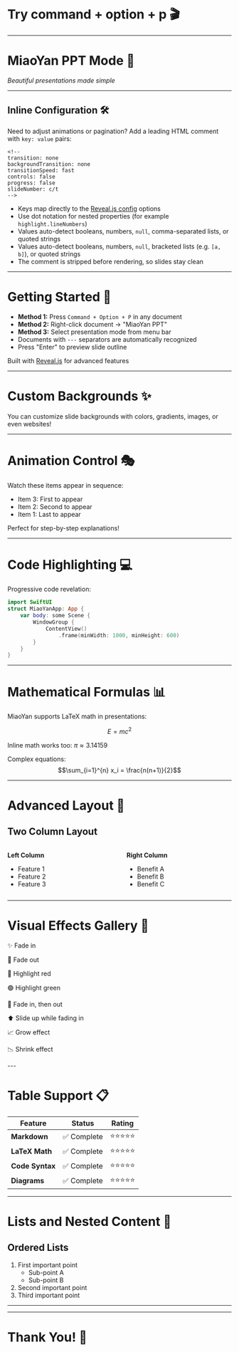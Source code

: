 <!--
transition: slide
backgroundTransition: none
slideNumber: c/t
hash: true
controls: true
progress: true
-->

# Try command + option + p 🎬

---

# MiaoYan PPT Mode 🎉

*Beautiful presentations made simple*

---

## Inline Configuration 🛠️

Need to adjust animations or pagination? Add a leading HTML comment with `key: value` pairs:

```
<!--
transition: none
backgroundTransition: none
transitionSpeed: fast
controls: false
progress: false
slideNumber: c/t
-->
```
- Keys map directly to the [Reveal.js config](https://revealjs.com/config/) options
- Use dot notation for nested properties (for example `highlight.lineNumbers`)
- Values auto-detect booleans, numbers, `null`, comma-separated lists, or quoted strings
- Values auto-detect booleans, numbers, `null`, bracketed lists (e.g. `[a, b]`), or quoted strings
- The comment is stripped before rendering, so slides stay clean

---

# Getting Started 🚀

- **Method 1:** Press `Command + Option + P` in any document
- **Method 2:** Right-click document → "MiaoYan PPT"
- **Method 3:** Select presentation mode from menu bar
- Documents with `---` separators are automatically recognized
- Press "Enter" to preview slide outline

Built with [Reveal.js](https://revealjs.com/markdown/) for advanced features

---

<!-- .slide: data-background="#F8CB9E" -->
# Custom Backgrounds ✨

You can customize slide backgrounds with colors, gradients, images, or even websites!

---

# Animation Control 🎭

Watch these items appear in sequence:

- Item 3: First to appear <!-- .element: class="fragment" data-fragment-index="1" -->
- Item 2: Second to appear <!-- .element: class="fragment" data-fragment-index="2" -->  
- Item 1: Last to appear <!-- .element: class="fragment" data-fragment-index="3" -->

Perfect for step-by-step explanations!

---

# Code Highlighting 💻

Progressive code revelation:

```swift [1|2-4|5-7|8]
import SwiftUI
struct MiaoYanApp: App {
    var body: some Scene {
        WindowGroup {
            ContentView()
                .frame(minWidth: 1000, minHeight: 600)
        }
    }
}
```

---

# Mathematical Formulas 📊

MiaoYan supports LaTeX math in presentations:

$$E = mc^2$$

Inline math works too: $\pi \approx 3.14159$

Complex equations:
$$\sum_{i=1}^{n} x_i = \frac{n(n+1)}{2}$$

---

# Advanced Layout 🎯

## Two Column Layout

<div style="display: flex; gap: 2rem;">
<div style="flex: 1;">

**Left Column**

- Feature 1
- Feature 2  
- Feature 3

</div>
<div style="flex: 1;">

**Right Column**

- Benefit A
- Benefit B
- Benefit C

</div>
</div>

---

# Visual Effects Gallery 🎨

<p class="fragment">✨ Fade in</p>
<p class="fragment fade-out">👻 Fade out</p>
<p class="fragment highlight-red">🔴 Highlight red</p>
<p class="fragment highlight-green">🟢 Highlight green</p>
<p class="fragment fade-in-then-out">💫 Fade in, then out</p>
<p class="fragment fade-up">⬆️ Slide up while fading in</p>
<p class="fragment grow">📈 Grow effect</p>
<p class="fragment shrink">📉 Shrink effect</p>
---

# Table Support 📋

| Feature | Status | Rating |
|---------|--------|--------|
| **Markdown** | ✅ Complete | ⭐⭐⭐⭐⭐ |
| **LaTeX Math** | ✅ Complete | ⭐⭐⭐⭐⭐ |
| **Code Syntax** | ✅ Complete | ⭐⭐⭐⭐⭐ |
| **Diagrams** | ✅ Complete | ⭐⭐⭐⭐⭐ |

---

# Lists and Nested Content 📝

## Ordered Lists

1. First important point
   - Sub-point A
   - Sub-point B
2. Second important point
3. Third important point

---

<!-- .slide: data-background-iframe="https://miaoyan.app/" -->
<!-- .slide: data-background-interactive -->

---

# Thank You! 🙏
